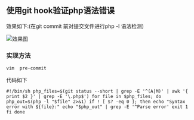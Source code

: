 ## 使用git hook验证php语法错误

效果如下:(在git commit 前对提交文件进行php -l 语法检测)

![效果图](http://airzhe.github.io/images/md/git_hook/1.jpg)

### 实现方法

`vim  pre-commit`

代码如下

`#!/bin/sh
php_files=$(git status --short | grep -E '^(A|M)' | awk '{ print $2 }' | grep -E '\.php$')
for file in $php_files; do
	php_out=$(php -l "$file" 2>&1)
	if ! [ $? -eq 0 ]; then
		echo "Syntax error with ${file}:"
		echo "$php_out" | grep -E '^Parse error'
		exit 1
	fi
done
`


